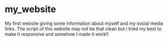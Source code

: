 # my_website
My first website giving some information about myself and my social media links.
The script of this website may not be that clean but i tried my best to make it responsive and somehow I made it work!!
